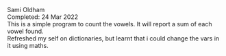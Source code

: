 Sami Oldham\
Completed: 24 Mar 2022\
This is a simple program to count the vowels. It will report a sum of each vowel found.\
Refreshed my self on dictionaries, but learnt that i could change the vars in it using maths. 
